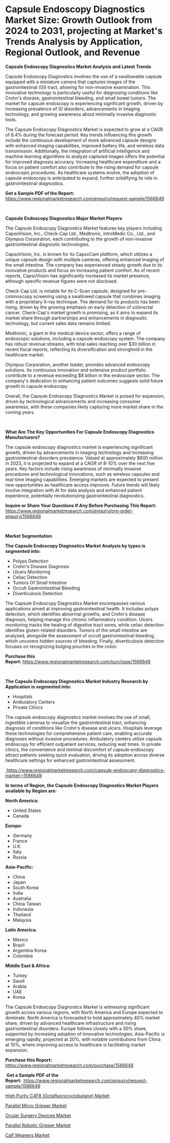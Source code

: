 <p><h1>Capsule Endoscopy Diagnostics Market Size: Growth Outlook from 2024 to 2031, projecting at Market's Trends Analysis by Application, Regional Outlook, and Revenue</h1></p><p><strong>Capsule Endoscopy Diagnostics Market Analysis and Latest Trends</strong></p>
<p><p>Capsule Endoscopy Diagnostics involves the use of a swallowable capsule equipped with a miniature camera that captures images of the gastrointestinal (GI) tract, allowing for non-invasive examination. This innovative technology is particularly useful for diagnosing conditions like Crohn's disease, gastrointestinal bleeding, and small bowel tumors. The market for capsule endoscopy is experiencing significant growth, driven by increasing prevalence of GI disorders, advancements in imaging technology, and growing awareness about minimally invasive diagnostic tools.</p><p>The Capsule Endoscopy Diagnostics Market is expected to grow at a CAGR of 8.4% during the forecast period. Key trends influencing this growth include the continuous development of more advanced capsule designs with enhanced imaging capabilities, improved battery life, and wireless data transmission. Additionally, the integration of artificial intelligence and machine learning algorithms to analyze captured images offers the potential for improved diagnosis accuracy. Increasing healthcare expenditure and a focus on patient comfort also contribute to the rising demand for capsule endoscopic procedures. As healthcare systems evolve, the adoption of capsule endoscopy is anticipated to expand, further solidifying its role in gastrointestinal diagnostics.</p></p>
<p><strong>Get a Sample PDF of the Report:&nbsp;</strong> <a href="https://www.regionalmarketresearch.com/enquiry/request-sample/1566649">https://www.regionalmarketresearch.com/enquiry/request-sample/1566649</a></p>
<p>&nbsp;</p>
<p><strong>Capsule Endoscopy Diagnostics Major Market Players</strong></p>
<p><p>The Capsule Endoscopy Diagnostics Market features key players including CapsoVision, Inc., Check-Cap Ltd., Medtronic, IntroMedic Co., Ltd., and Olympus Corporation, each contributing to the growth of non-invasive gastrointestinal diagnostic technologies.</p><p>CapsoVision, Inc. is known for its CapsoCam platform, which utilizes a unique capsule design with multiple cameras, offering enhanced imaging of the small intestine. The company has experienced steady growth due to its innovative products and focus on increasing patient comfort. As of recent reports, CapsoVision has significantly increased its market presence, although specific revenue figures were not disclosed.</p><p>Check-Cap Ltd. is notable for its C-Scan capsule, designed for pre-colonoscopy screening using a swallowed capsule that combines imaging with a proprietary X-ray technique. The demand for its products has been rising, driven by the growing emphasis on early detection of colorectal cancer. Check-Cap's market growth is promising, as it aims to expand its market share through partnerships and enhancements in diagnostic technology, but current sales data remains limited.</p><p>Medtronic, a giant in the medical device sector, offers a range of endoscopic solutions, including a capsule endoscopy system. The company has robust revenue streams, with total sales reaching over $30 billion in recent fiscal reports, reflecting its diversification and stronghold in the healthcare market. </p><p>Olympus Corporation, another leader, provides advanced endoscopy solutions. Its continuous innovation and extensive product portfolio contribute to a revenue exceeding $8 billion in the endoscope sector. The company's dedication to enhancing patient outcomes suggests solid future growth in capsule endoscopy.</p><p>Overall, the Capsule Endoscopy Diagnostics Market is poised for expansion, driven by technological advancements and increasing consumer awareness, with these companies likely capturing more market share in the coming years.</p></p>
<p>&nbsp;</p>
<p><strong>What Are The Key Opportunities For Capsule Endoscopy Diagnostics Manufacturers?</strong></p>
<p><p>The capsule endoscopy diagnostics market is experiencing significant growth, driven by advancements in imaging technology and increasing gastrointestinal disorders prevalence. Valued at approximately $600 million in 2023, it is projected to expand at a CAGR of 8-10% over the next five years. Key factors include rising awareness of minimally invasive procedures and technological innovations, such as wireless capsules and real-time imaging capabilities. Emerging markets are expected to present new opportunities as healthcare access improves. Future trends will likely involve integration with AI for data analysis and enhanced patient experience, potentially revolutionizing gastrointestinal diagnostics.</p></p>
<p><strong>Inquire or Share Your Questions If Any Before Purchasing This Report:</strong> <a href="https://www.regionalmarketresearch.com/enquiry/pre-order-enquiry/1566649">https://www.regionalmarketresearch.com/enquiry/pre-order-enquiry/1566649</a></p>
<p>&nbsp;</p>
<p><strong>Market Segmentation</strong></p>
<p><strong>The Capsule Endoscopy Diagnostics Market Analysis by types is segmented into:</strong></p>
<p><ul><li>Polyps Detection</li><li>Crohn's Disease Diagnosis</li><li>Ulcers Monitoring</li><li>Celiac Detection</li><li>Tumors Of Small Intestine</li><li>Occult Gastrointestinal Bleeding</li><li>Diverticulosis Detection</li></ul></p>
<p><p>The Capsule Endoscopy Diagnostics Market encompasses various applications aimed at improving gastrointestinal health. It includes polyps detection, which identifies abnormal growths, and Crohn's disease diagnosis, helping manage this chronic inflammatory condition. Ulcers monitoring tracks the healing of digestive tract sores, while celiac detection identifies gluten-related disorders. Tumors of the small intestine are analyzed, alongside the assessment of occult gastrointestinal bleeding, which uncovers hidden sources of bleeding. Finally, diverticulosis detection focuses on recognizing bulging pouches in the colon.</p></p>
<p><strong>Purchase this Report:&nbsp;</strong><a href="https://www.regionalmarketresearch.com/purchase/1566649">https://www.regionalmarketresearch.com/purchase/1566649</a></p>
<p>&nbsp;</p>
<p><strong>The Capsule Endoscopy Diagnostics Market Industry Research by Application is segmented into:</strong></p>
<p><ul><li>Hospitals</li><li>Ambulatory Centers</li><li>Private Clinics</li></ul></p>
<p><p>The capsule endoscopy diagnostics market involves the use of small, ingestible cameras to visualize the gastrointestinal tract, enhancing diagnosis of conditions like Crohn's disease and ulcers. Hospitals leverage these technologies for comprehensive patient care, enabling accurate diagnoses without invasive procedures. Ambulatory centers utilize capsule endoscopy for efficient outpatient services, reducing wait times. In private clinics, the convenience and minimal discomfort of capsule endoscopy attract patients seeking quick evaluation, driving its adoption across diverse healthcare settings for enhanced gastrointestinal assessment.</p></p>
<p><a href="https://www.regionalmarketresearch.com/capsule-endoscopy-diagnostics-market-r1566649">&nbsp;https://www.regionalmarketresearch.com/capsule-endoscopy-diagnostics-market-r1566649</a></p>
<p><strong>In terms of Region, the Capsule Endoscopy Diagnostics Market Players available by Region are:</strong></p>
<p>
    <p> <strong> North America: </strong>
        <ul>
            <li>United States</li>
            <li>Canada</li>
        </ul>
        </p> 
    <p> <strong> Europe: </strong>
        <ul>
            <li>Germany</li>
            <li>France</li>
            <li>U.K.</li>
            <li>Italy</li>
            <li>Russia</li>
        </ul>
        </p> 
    <p> <strong> Asia-Pacific: </strong>
        <ul>
            <li>China</li>
            <li>Japan</li>
            <li>South Korea</li>
            <li>India</li>
            <li>Australia</li>
            <li>China Taiwan</li>
            <li>Indonesia</li>
            <li>Thailand</li>
            <li>Malaysia</li>
        </ul>
        </p> 
    <p> <strong> Latin America: </strong>
        <ul>
            <li>Mexico</li>
            <li>Brazil</li>
            <li>Argentina Korea</li>
            <li>Colombia</li>
        </ul>
        </p> 
    <p> <strong> Middle East & Africa: </strong>
        <ul>
            <li>Turkey</li>
            <li>Saudi</li>
            <li>Arabia</li>
            <li>UAE</li>
            <li>Korea</li>
        </ul>
    </p>
    </p>
<p><p>The Capsule Endoscopy Diagnostics Market is witnessing significant growth across various regions, with North America and Europe expected to dominate. North America is forecasted to hold approximately 40% market share, driven by advanced healthcare infrastructure and rising gastrointestinal disorders. Europe follows closely with a 30% share, supported by increasing adoption of innovative technologies. Asia-Pacific is emerging rapidly, projected at 20%, with notable contributions from China at 10%, where improving access to healthcare is facilitating market expansion.</p></p>
<p><strong>Purchase this Report: </strong><a href="https://www.regionalmarketresearch.com/purchase/1566649">https://www.regionalmarketresearch.com/purchase/1566649</a></p>
<p>&nbsp;<strong>Get a Sample PDF of the Report:&nbsp;&nbsp;</strong><a href="https://www.regionalmarketresearch.com/enquiry/request-sample/1566649">https://www.regionalmarketresearch.com/enquiry/request-sample/1566649</a></p>
<p><strong></strong></p>
<p><p><a href="https://issuu.com/reportprime-2/docs/high-purity-c4f8-octafluorocyclobut_91cdc3f2e34aca">High Purity C4F8 (Octafluorocyclobutane) Market</a></p><p><a href="https://medium.com/@narcisoferry/parallel-micro-gripper-market-industry-landscape-growth-trajectories-and-global-markets-05675ea1c2eb?postPublishedType=repub">Parallel Micro Gripper Market</a></p><p><a href="https://github.com/MariaWashington76/Market-Research-Report-List-1/blob/main/ocular-surgery-devices-market.md">Ocular Surgery Devices Market</a></p><p><a href="https://medium.com/@narcisoferry/deep-dive-into-the-parallel-robotic-gripper-market-itstrends-market-segmentation-and-b2f924b6e5f7">Parallel Robotic Gripper Market</a></p><p><a href="https://www.linkedin.com/pulse/calf-weaners-market-size-share-trends-analysis-report-product-nnuwe">Calf Weaners Market</a></p></p>